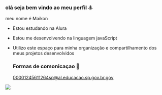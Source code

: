 ### olá seja bem vindo ao meu perfil ⚓

meu nome é Maikon

- Estou estudando na Alura
- Estou me desenvolvendo na linguagem javaScript
- Utilizo este espaço para minha organização e compartilhamento dos meus projetos desenvolvidos

  ### Formas de comonicaçao 📧
  00001245611264sp@al.educacao.sp.gov.br.gov

 ![]( https://tenor.com/pt-BR/view/ravil27-gif-20704161)
